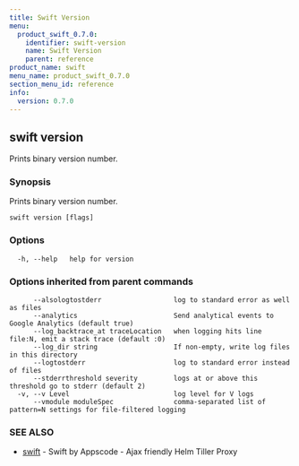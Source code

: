 ```yaml
---
title: Swift Version
menu:
  product_swift_0.7.0:
    identifier: swift-version
    name: Swift Version
    parent: reference
product_name: swift
menu_name: product_swift_0.7.0
section_menu_id: reference
info:
  version: 0.7.0
---
```


## swift version

Prints binary version number.

### Synopsis

Prints binary version number.

```
swift version [flags]
```

### Options

```
  -h, --help   help for version
```

### Options inherited from parent commands

```
      --alsologtostderr                  log to standard error as well as files
      --analytics                        Send analytical events to Google Analytics (default true)
      --log_backtrace_at traceLocation   when logging hits line file:N, emit a stack trace (default :0)
      --log_dir string                   If non-empty, write log files in this directory
      --logtostderr                      log to standard error instead of files
      --stderrthreshold severity         logs at or above this threshold go to stderr (default 2)
  -v, --v Level                          log level for V logs
      --vmodule moduleSpec               comma-separated list of pattern=N settings for file-filtered logging
```

### SEE ALSO

* [swift](/products/swift/0.7.0/reference/swift)	 - Swift by Appscode - Ajax friendly Helm Tiller Proxy

